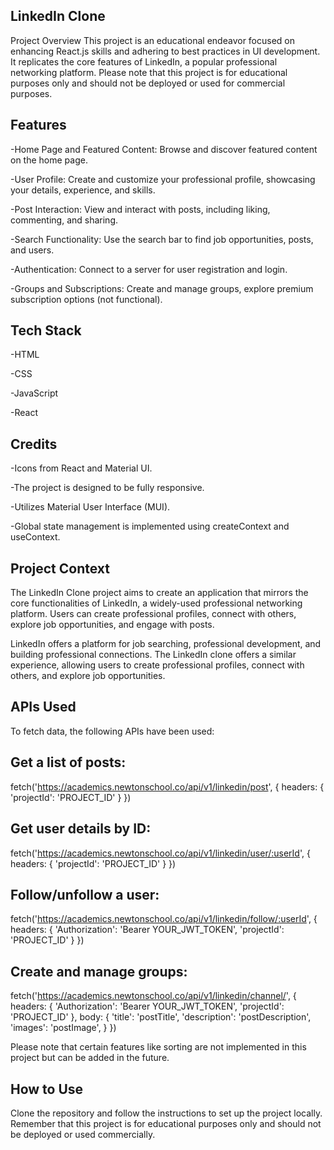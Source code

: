 LinkedIn Clone
-

Project Overview
This project is an educational endeavor focused on enhancing React.js skills and adhering to best practices in UI development. It replicates the core features of LinkedIn, a popular professional networking platform. Please note that this project is for educational purposes only and should not be deployed or used for commercial purposes.

Features
-
-Home Page and Featured Content: Browse and discover featured content on the home page.

-User Profile: Create and customize your professional profile, showcasing your details, experience, and skills.

-Post Interaction: View and interact with posts, including liking, commenting, and sharing.

-Search Functionality: Use the search bar to find job opportunities, posts, and users.

-Authentication: Connect to a server for user registration and login.

-Groups and Subscriptions: Create and manage groups, explore premium subscription options (not functional).


Tech Stack
-

-HTML

-CSS

-JavaScript

-React

Credits
-
-Icons from React and Material UI.

-The project is designed to be fully responsive.

-Utilizes Material User Interface (MUI).

-Global state management is implemented using createContext and useContext.

Project Context
-
The LinkedIn Clone project aims to create an application that mirrors the core functionalities of LinkedIn, a widely-used professional networking platform. Users can create professional profiles, connect with others, explore job opportunities, and engage with posts.

LinkedIn offers a platform for job searching, professional development, and building professional connections. The LinkedIn clone offers a similar experience, allowing users to create professional profiles, connect with others, and explore job opportunities.

APIs Used
-
To fetch data, the following APIs have been used:

Get a list of posts:
-
fetch('https://academics.newtonschool.co/api/v1/linkedin/post', {
  headers: {
    'projectId': 'PROJECT_ID'
  }
})


Get user details by ID:
-
fetch('https://academics.newtonschool.co/api/v1/linkedin/user/:userId', {
  headers: {
    'projectId': 'PROJECT_ID'
  }
})


Follow/unfollow a user:
-
fetch('https://academics.newtonschool.co/api/v1/linkedin/follow/:userId', {
  headers: {
    'Authorization': 'Bearer YOUR_JWT_TOKEN',
    'projectId': 'PROJECT_ID'
  }
})

Create and manage groups:
-
fetch('https://academics.newtonschool.co/api/v1/linkedin/channel/', {
  headers: {
    'Authorization': 'Bearer YOUR_JWT_TOKEN',
    'projectId': 'PROJECT_ID'
  },
  body: {
    'title': 'postTitle',
    'description': 'postDescription',
    'images': 'postImage',
  }
})

Please note that certain features like sorting are not implemented in this project but can be added in the future.

How to Use
-
Clone the repository and follow the instructions to set up the project locally. Remember that this project is for educational purposes only and should not be deployed or used commercially.
